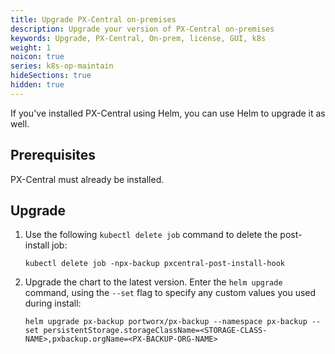 ```yaml
---
title: Upgrade PX-Central on-premises
description: Upgrade your version of PX-Central on-premises
keywords: Upgrade, PX-Central, On-prem, license, GUI, k8s
weight: 1
noicon: true
series: k8s-op-maintain
hideSections: true
hidden: true
---
```


If you've installed PX-Central using Helm, you can use Helm to upgrade it as well.

## Prerequisites

PX-Central must already be installed.

## Upgrade

1. Use the following `kubectl delete job` command to delete the post-install job:

    ```text
    kubectl delete job -npx-backup pxcentral-post-install-hook
    ```

2. Upgrade the chart to the latest version. Enter the `helm upgrade` command, using the `--set` flag to specify any custom values you used during install:

    ```text
    helm upgrade px-backup portworx/px-backup --namespace px-backup --set persistentStorage.storageClassName=<STORAGE-CLASS-NAME>,pxbackup.orgName=<PX-BACKUP-ORG-NAME>
    ```
